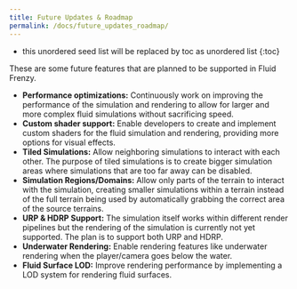 ```yaml
---
title: Future Updates & Roadmap
permalink: /docs/future_updates_roadmap/
---
```


* this unordered seed list will be replaced by toc as unordered list
{:toc}

These are some future features that are planned to be supported in Fluid Frenzy.

- **Performance optimizations:** Continuously work on improving the performance of the simulation and rendering to allow for larger and more complex fluid simulations without sacrificing speed.
- **Custom shader support:** Enable developers to create and implement custom shaders for the fluid simulation and rendering, providing more options for visual effects.
- **Tiled Simulations:** Allow neighboring simulations to interact with each other. The purpose of tiled simulations is to create bigger simulation areas where simulations that are too far away can be disabled.
- **Simulation Regions/Domains:** Allow only parts of the terrain to interact with the simulation, creating smaller simulations within a terrain instead of the full terrain being used by automatically grabbing the correct area of the source terrains.
- **URP & HDRP Support:** The simulation itself works within different render pipelines but the rendering of the simulation is currently not yet supported. The plan is to support both URP and HDRP.
- **Underwater Rendering:** Enable rendering features like underwater rendering when the player/camera goes below the water.
- **Fluid Surface LOD:** Improve rendering performance by implementing a LOD system for rendering fluid surfaces.